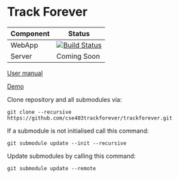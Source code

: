 # Track Forever

| Component | Status |
| --------- | ------ |
| WebApp    | [![Build Status](https://travis-ci.org/cse403trackforever/webapp.svg?branch=master)](https://travis-ci.org/cse403trackforever/webapp) |
| Server    | Coming Soon |


[User manual](https://github.com/cse403trackforever/trackforever/blob/master/reports/week6/UserManual.md)

[Demo](https://cse403trackforever.github.io/webapp/)

Clone repository and all submodules via:
```
git clone --recursive https://github.com/cse403trackforever/trackforever.git
```

If a submodule is not initialised call this command:
```
git submodule update --init --recursive
```

Update submodules by calling this command:
```
git submodule update --remote
```
